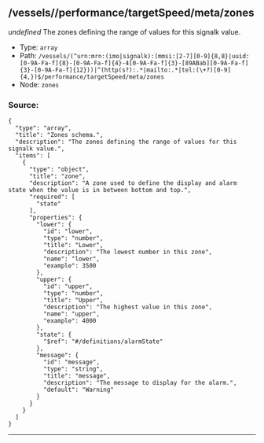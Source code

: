 ## /vessels/<RegExp>/performance/targetSpeed/meta/zones

*undefined*
The zones defining the range of values for this signalk value.

* Type: `array`
* Path: `/vessels/(^urn:mrn:(imo|signalk):(mmsi:[2-7][0-9]{8,8}|uuid:[0-9A-Fa-f]{8}-[0-9A-Fa-f]{4}-4[0-9A-Fa-f]{3}-[89ABab][0-9A-Fa-f]{3}-[0-9A-Fa-f]{12}))|^(http(s?):.*|mailto:.*|tel:(\+?)[0-9]{4,})$/performance/targetSpeed/meta/zones`
* Node: `zones`

### Source:
```
{
  "type": "array",
  "title": "Zones schema.",
  "description": "The zones defining the range of values for this signalk value.",
  "items": [
    {
      "type": "object",
      "title": "zone",
      "description": "A zone used to define the display and alarm state when the value is in between bottom and top.",
      "required": [
        "state"
      ],
      "properties": {
        "lower": {
          "id": "lower",
          "type": "number",
          "title": "Lower",
          "description": "The lowest number in this zone",
          "name": "lower",
          "example": 3500
        },
        "upper": {
          "id": "upper",
          "type": "number",
          "title": "Upper",
          "description": "The highest value in this zone",
          "name": "upper",
          "example": 4000
        },
        "state": {
          "$ref": "#/definitions/alarmState"
        },
        "message": {
          "id": "message",
          "type": "string",
          "title": "message",
          "description": "The message to display for the alarm.",
          "default": "Warning"
        }
      }
    }
  ]
}
```

---
